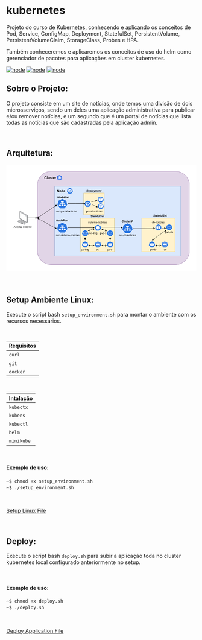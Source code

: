 # kubernetes
Projeto do curso de Kubernetes, conhecendo e aplicando os conceitos de Pod, Service, ConfigMap, Deployment, StatefulSet, PersistentVolume, PersistentVolumeClaim, StorageClass, Probes e HPA.

Também conheceremos e aplicaremos os conceitos de uso do helm como gerenciador de pacotes para aplicações em cluster kubernetes.

[![node](https://img.shields.io/badge/Kubernetes-stable-blue.svg)](https://kubernetes.io)
[![node](https://img.shields.io/badge/Minikube-v1.17.1-blue.svg)](https://minikube.sigs.k8s.io)
[![node](https://img.shields.io/badge/Helm-v3.5.2-blue.svg)](https://helm.sh/)

## Sobre o Projeto:
O projeto consiste em um site de notícias, onde temos uma divisão de dois microsserviços, sendo um deles uma aplicação administrativa para publicar e/ou remover notícias, e um segundo que é um portal de notícias 
que lista todas as notícias que são cadastradas pela aplicação admin.

</br>

## Arquitetura:

[![node](https://github.com/jonathanmdr/kubernetes/blob/master/docs/project_architecture.png)](https://github.com/jonathanmdr/Survival-api/blob/master)

</br>

## Setup Ambiente Linux:

Execute o script bash `setup_environment.sh` para montar o ambiente com os recursos necessários.

</br>

Requisitos |
--|
`curl` |
`git` |
`docker` |

</br>

Intalação |
--|
`kubectx` |
`kubens` |
`kubectl` |
`helm` |
`minikube` |

</br>

#### Exemplo de uso:

```bash
~$ chmod +x setup_environment.sh
~$ ./setup_environment.sh
```

</br>

[Setup Linux File](https://github.com/jonathanmdr/kubernetes/blob/master/utils/setup_environment.sh)

</br>

## Deploy:

Execute o script bash `deploy.sh` para subir a aplicação toda no cluster kubernetes local configurado anteriormente no setup.

</br>

#### Exemplo de uso:

```bash
~$ chmod +x deploy.sh
~$ ./deploy.sh
```

</br>

[Deploy Application File](https://github.com/jonathanmdr/kubernetes/blob/master/utils/deploy.sh)